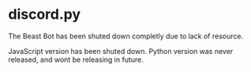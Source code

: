 # discord.py

The Beast Bot has been shuted down completly due to lack of resource.

JavaScript version has been shuted down.
Python version was never released, and wont be releasing in future.